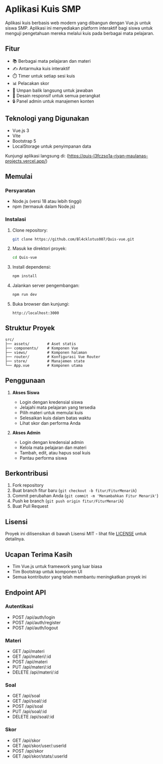 # Aplikasi Kuis SMP

Aplikasi kuis berbasis web modern yang dibangun dengan Vue.js untuk siswa SMP. Aplikasi ini menyediakan platform interaktif bagi siswa untuk menguji pengetahuan mereka melalui kuis pada berbagai mata pelajaran.

## Fitur

- 📚 Berbagai mata pelajaran dan materi
- ✍️ Antarmuka kuis interaktif
- ⏱️ Timer untuk setiap sesi kuis
- 📊 Pelacakan skor
- 🎯 Umpan balik langsung untuk jawaban
- 📱 Desain responsif untuk semua perangkat
- 🔒 Panel admin untuk manajemen konten

## Teknologi yang Digunakan

- Vue.js 3
- Vite
- Bootstrap 5
- LocalStorage untuk penyimpanan data

Kunjungi aplikasi langsung di: (https://quis-l3fczso1a-riyan-maulanas-projects.vercel.app/)

## Memulai

### Persyaratan

- Node.js (versi 18 atau lebih tinggi)
- npm (termasuk dalam Node.js)

### Instalasi

1. Clone repository:

   ```bash
   git clone https://github.com/Bl4cklotus007/Quis-vue.git
   ```

2. Masuk ke direktori proyek:

   ```bash
   cd Quis-vue
   ```

3. Install dependensi:

   ```bash
   npm install
   ```

4. Jalankan server pengembangan:

   ```bash
   npm run dev
   ```

5. Buka browser dan kunjungi:
   ```
   http://localhost:3000
   ```

## Struktur Proyek

```
src/
├── assets/        # Aset statis
├── components/    # Komponen Vue
├── views/         # Komponen halaman
├── router/        # Konfigurasi Vue Router
├── store/         # Manajemen state
└── App.vue        # Komponen utama
```

## Penggunaan

1. **Akses Siswa**

   - Login dengan kredensial siswa
   - Jelajahi mata pelajaran yang tersedia
   - Pilih materi untuk memulai kuis
   - Selesaikan kuis dalam batas waktu
   - Lihat skor dan performa Anda

2. **Akses Admin**
   - Login dengan kredensial admin
   - Kelola mata pelajaran dan materi
   - Tambah, edit, atau hapus soal kuis
   - Pantau performa siswa

## Berkontribusi

1. Fork repository
2. Buat branch fitur baru (`git checkout -b fitur/FiturMenarik`)
3. Commit perubahan Anda (`git commit -m 'Menambahkan Fitur Menarik'`)
4. Push ke branch (`git push origin fitur/FiturMenarik`)
5. Buat Pull Request

## Lisensi

Proyek ini dilisensikan di bawah Lisensi MIT - lihat file [LICENSE](LICENSE) untuk detailnya.

## Ucapan Terima Kasih

- Tim Vue.js untuk framework yang luar biasa
- Tim Bootstrap untuk komponen UI
- Semua kontributor yang telah membantu meningkatkan proyek ini

## Endpoint API

### Autentikasi

- POST /api/auth/login
- POST /api/auth/register
- POST /api/auth/logout

### Materi

- GET /api/materi
- GET /api/materi/:id
- POST /api/materi
- PUT /api/materi/:id
- DELETE /api/materi/:id

### Soal

- GET /api/soal
- GET /api/soal/:id
- POST /api/soal
- PUT /api/soal/:id
- DELETE /api/soal/:id

### Skor

- GET /api/skor
- GET /api/skor/user/:userId
- POST /api/skor
- GET /api/skor/stats/:userId
